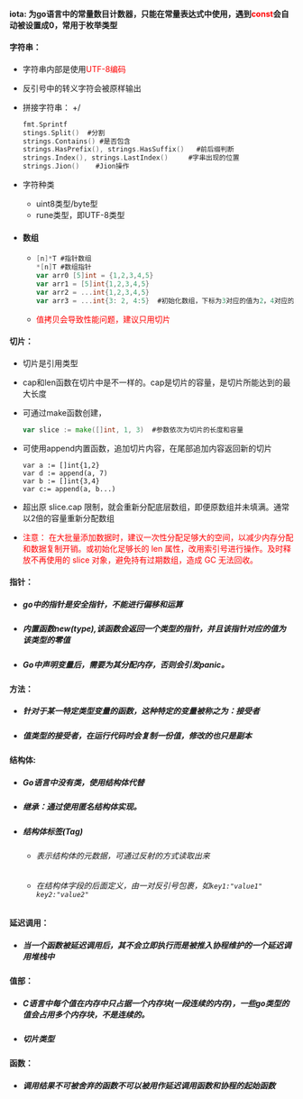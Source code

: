 #### iota: 为go语言中的常量数目计数器，只能在常量表达式中使用，遇到<span style="color:red">const</span>会自动被设置成0，常用于枚举类型

#### 字符串：

- 字符串内部是使用<span style="color:red">UTF-8编码</span>

- 反引号中的转义字符会被原样输出

- 拼接字符串： +/

  ```go
  fmt.Sprintf
  stings.Split()  #分割
  strings.Contains() #是否包含
  strings.HasPrefix(), strings.HasSuffix()   #前后缀判断
  strings.Index(), strings.LastIndex()     #字串出现的位置
  strings.Jion()    #Jion操作
  ```

- 字符种类

  - uint8类型/byte型
  - rune类型，即UTF-8类型

- #### 数组

  - ```go
    [n]*T #指针数组
    *[n]T #数组指针
    var arr0 [5]int = {1,2,3,4,5}
    var arr1 = [5]int{1,2,3,4,5}
    var arr2 = ...int{1,2,3,4,5}
    var arr3 = ...int{3: 2, 4:5}  #初始化数组，下标为3对应的值为2，4对应的值为5
    ```

  - <span style="color: red">值拷贝会导致性能问题，建议只用切片</span>

#### 切片：

- 切片是引用类型

- cap和len函数在切片中是不一样的。cap是切片的容量，是切片所能达到的最大长度

- 可通过make函数创建，

  ```go
  var slice := make([]int, 1, 3)  #参数依次为切片的长度和容量
  ```

- 可使用append内置函数，追加切片内容，在尾部追加内容返回新的切片

  ```
  var a := []int{1,2}
  var d := append(a, 7)
  var b := []int{3,4}
  var c:= append(a, b...)
  ```

- 超出原 slice.cap 限制，就会重新分配底层数组，即便原数组并未填满。通常以2倍的容量重新分配数组

- <span style="color:red">注意： 在大批量添加数据时，建议一次性分配足够大的空间，以减少内存分配和数据复制开销。或初始化足够长的 len 属性，改用索引号进行操作。及时释放不再使用的 slice 对象，避免持有过期数组，造成 GC 无法回收。</span>

#### 指针：

- ##### go中的指针是安全指针，不能进行偏移和运算
- ##### 内置函数new(type),该函数会返回一个类型的指针，并且该指针对应的值为该类型的零值
- ##### Go中声明变量后，需要为其分配内存，否则会引发panic。

#### 方法：

- ##### 针对于某一特定类型变量的函数，这种特定的变量被称之为：接受者
- ##### 值类型的接受者，在运行代码时会复制一份值，修改的也只是副本

#### 结构体:

- ##### Go语言中没有类，使用结构体代替
- ##### 继承：通过使用匿名结构体实现。
- ##### 结构体标签(Tag)
  
  - ###### 表示结构体的元数据，可通过反射的方式读取出来
  - ###### 在结构体字段的后面定义，由一对反引号包裹，如`key1:"value1" key2:"value2"`

#### 延迟调用：

- ##### 当一个函数被延迟调用后，其不会立即执行而是被推入协程维护的一个延迟调用堆栈中



#### 值部：

- ##### C语言中每个值在内存中只占据一个内存块(一段连续的内存)，一些go类型的值会占用多个内存块，不是连续的。

- ##### 切片类型

#### 函数：

- ##### 调用结果不可被舍弃的函数不可以被用作延迟调用函数和协程的起始函数

